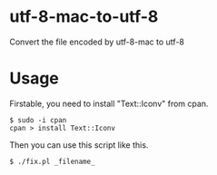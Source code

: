 utf-8-mac-to-utf-8
==================

Convert the file encoded by utf-8-mac to utf-8

# Usage

Firstable, you need to install "Text::Iconv" from cpan.

```
$ sudo -i cpan
cpan > install Text::Iconv
```

Then you can use this script like this.

```
$ ./fix.pl _filename_
```
